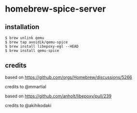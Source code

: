 # homebrew-spice-server

## installation

```terminal
$ brew unlink qemu
$ brew tap avoidik/qemu-spice
$ brew install libepoxy-egl --HEAD
$ brew install qemu-spice
```

## credits

based on https://github.com/orgs/Homebrew/discussions/5266

credits to @mmartial

based on https://github.com/anholt/libepoxy/pull/239

credits to @akihikodaki
